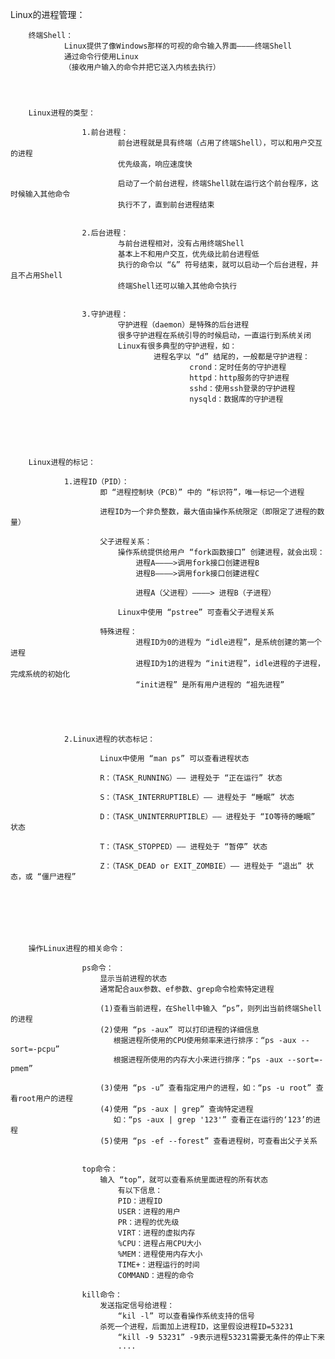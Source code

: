 Linux的进程管理：


		终端Shell：
				Linux提供了像Windows那样的可视的命令输入界面————终端Shell
				通过命令行使用Linux
				（接收用户输入的命令并把它送入内核去执行）




		Linux进程的类型：

					1.前台进程：
							前台进程就是具有终端（占用了终端Shell），可以和用户交互的进程
							优先级高，响应速度快

							启动了一个前台进程，终端Shell就在运行这个前台程序，这时候输入其他命令
							执行不了，直到前台进程结束


					2.后台进程：
							与前台进程相对，没有占用终端Shell
							基本上不和用户交互，优先级比前台进程低
							执行的命令以 “&” 符号结束，就可以启动一个后台进程，并且不占用Shell
							终端Shell还可以输入其他命令执行


					3.守护进程：
							守护进程（daemon）是特殊的后台进程
							很多守护进程在系统引导的时候启动，一直运行到系统关闭
							Linux有很多典型的守护进程，如：
									进程名字以 “d” 结尾的，一般都是守护进程：
											crond：定时任务的守护进程
											httpd：http服务的守护进程
											sshd：使用ssh登录的守护进程
											nysqld：数据库的守护进程






		Linux进程的标记：

				1.进程ID（PID）：
						即 “进程控制块（PCB）” 中的 “标识符”，唯一标记一个进程

						进程ID为一个非负整数，最大值由操作系统限定（即限定了进程的数量）

						父子进程关系：
							操作系统提供给用户 “fork函数接口” 创建进程，就会出现：
								进程A————>调用fork接口创建进程B
								进程B————>调用fork接口创建进程C

								进程A（父进程）————> 进程B（子进程）

							Linux中使用 “pstree” 可查看父子进程关系

						特殊进程：
								进程ID为0的进程为 “idle进程”，是系统创建的第一个进程
								进程ID为1的进程为 “init进程”，idle进程的子进程，完成系统的初始化
								“init进程” 是所有用户进程的 “祖先进程”





				2.Linux进程的状态标记：

						Linux中使用 “man ps” 可以查看进程状态

				 		R：（TASK_RUNNING）—— 进程处于 “正在运行” 状态

				 		S：（TASK_INTERRUPTIBLE）—— 进程处于 “睡眠” 状态

				 		D：（TASK_UNINTERRUPTIBLE）—— 进程处于 “IO等待的睡眠” 状态

				 		T：（TASK_STOPPED）—— 进程处于 “暂停” 状态

				 		Z：（TASK_DEAD or EXIT_ZOMBIE）—— 进程处于 “退出” 状态，或 “僵尸进程”







		操作Linux进程的相关命令：

					ps命令：
						显示当前进程的状态
						通常配合aux参数、ef参数、grep命令检索特定进程

						(1)查看当前进程，在Shell中输入 “ps”，则列出当前终端Shell的进程
						(2)使用 “ps -aux” 可以打印进程的详细信息
						   根据进程所使用的CPU使用频率来进行排序：“ps -aux --sort=-pcpu”
						   根据进程所使用的内存大小来进行排序：“ps -aux --sort=-pmem”

						(3)使用 “ps -u” 查看指定用户的进程，如：“ps -u root” 查看root用户的进程
						(4)使用 “ps -aux | grep” 查询特定进程
						   如：“ps -aux | grep '123'” 查看正在运行的‘123’的进程
						(5)使用 “ps -ef --forest” 查看进程树，可查看出父子关系


					top命令：
						输入 “top”，就可以查看系统里面进程的所有状态
							有以下信息：
							PID：进程ID
							USER：进程的用户
							PR：进程的优先级
							VIRT：进程的虚拟内存
							%CPU：进程占用CPU大小
							%MEM：进程使用内存大小
							TIME+：进程运行的时间
							COMMAND：进程的命令

					kill命令：
						发送指定信号给进程：
							“kil -l” 可以查看操作系统支持的信号
						杀死一个进程，后面加上进程ID，这里假设进程ID=53231
							“kill -9 53231” -9表示进程53231需要无条件的停止下来
							....